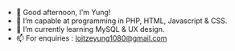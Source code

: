 - 👋 Good afternoon, I'm Yung!
- 👀 I’m capable at programming in PHP, HTML, Javascript & CSS.
- 🌱 I’m currently learning MySQL & UX design.
- 📫 For enquiries : loitzeyung1080@gmail.com
